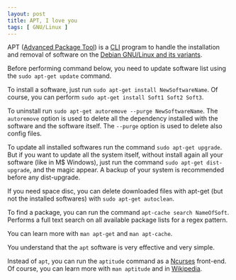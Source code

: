 ```yaml
---
layout: post
title: APT, I love you
tags: [ GNU/Linux ]
---
```

APT ([Advanced Package Tool](https://en.wikipedia.org/wiki/Advanced_Packaging_Tool)) is a [CLI](https://en.wikipedia.org/wiki/Command-line_interface) program to handle the installation and removal of software on the [Debian GNU/Linux and its variants](https://en.wikipedia.org/wiki/Debian).

Before performing command below, you need to update software list using the `sudo apt-get update` command.

To install a software, just run `sudo apt-get install NewSoftwareName`. Of course, you can perform `sudo apt-get install Soft1 Soft2 Soft3`.

To uninstall run `sudo apt-get autoremove --purge NewSoftwareName`. The `autoremove` option is used to delete all the dependency installed with the software and the software itself. The `--purge` option is used to delete also config files.

To update all installed softwares run the command `sudo apt-get upgrade`. But if you want to update all the system itself, without install again all your software (like in M$ Windows), just run the command `sudo apt-get dist-upgrade`, and the magic appear. A backup of your system is recommended before any dist-upgrade.

If you need space disc, you can delete downloaded files with apt-get (but not the installed softwares) with `sudo apt-get autoclean`.

To find a package, you can run the command `apt-cache search NameOfSoft`. Performs a full text search on all available package lists for a regex pattern.

You can learn more with `man apt-get` and `man apt-cache`.

You understand that the `apt` software is very effective and very simple.

Instead of `apt`, you can run the `aptitude` command as a [Ncurses](https://en.wikipedia.org/wiki/Ncurses) front-end. Of course, you can learn more with `man aptitude` and in [Wikipedia](https://en.wikipedia.org/wiki/Aptitude_(software)).
